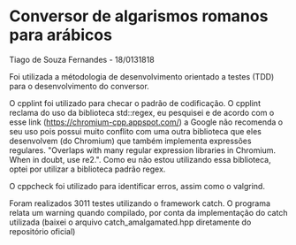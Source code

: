 # Conversor de algarismos romanos para arábicos

Tiago de Souza Fernandes - 18/0131818

Foi utilizada a métodologia de desenvolvimento orientado a testes (TDD) para o desenvolvimento do conversor.

O cpplint foi utilizado para checar o padrão de codificação. O cpplint reclama do uso da biblioteca std::regex, eu pesquisei e de acordo com o esse link (https://chromium-cpp.appspot.com/) a Google não recomenda o seu uso pois possui muito conflito com uma outra biblioteca que eles desenvolvem (do Chromium) que também implementa expressões regulares. "Overlaps with many regular expression libraries in Chromium. When in doubt, use re2.".
Como eu não estou utilizando essa biblioteca, optei por utilizar a biblioteca padrão regex.

O cppcheck foi utilizado para identificar erros, assim como o valgrind.

Foram realizados 3011 testes utilizando o framework catch.
O programa relata um warning quando compilado, por conta da implementação do catch utilizada (baixei o arquivo catch_amalgamated.hpp diretamente do repositório oficial)
